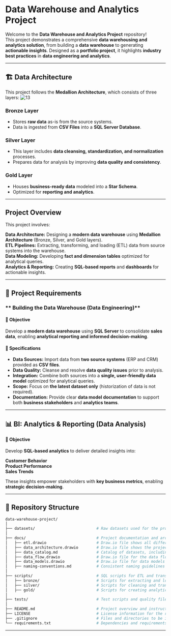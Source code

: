 # Data Warehouse and Analytics Project

Welcome to the **Data Warehouse and Analytics Project** repository!  
This project demonstrates a comprehensive **data warehousing and analytics solution**, from building a **data warehouse** to generating **actionable insights**. Designed as a **portfolio project**, it highlights **industry best practices** in **data engineering and analytics**.

---

## 🏗️ Data Architecture
This project follows the **Medallion Architecture**, which consists of three layers:
![13](https://github.com/user-attachments/assets/ad5f61c2-7a53-47e4-9d24-034e68bcc78e)


### **Bronze Layer**
- Stores **raw data** as-is from the source systems.
- Data is ingested from **CSV Files** into a **SQL Server Database**.

### **Silver Layer**
- This layer includes **data cleansing, standardization, and normalization** processes.
- Prepares data for analysis by improving **data quality and consistency**.

### **Gold Layer**
- Houses **business-ready data** modeled into a **Star Schema**.
- Optimized for **reporting and analytics**.

---

##  Project Overview
This project involves:

 **Data Architecture:** Designing a **modern data warehouse** using **Medallion Architecture** (Bronze, Silver, and Gold layers).  
 **ETL Pipelines:** Extracting, transforming, and loading (ETL) data from source systems into the warehouse.  
 **Data Modeling:** Developing **fact and dimension tables** optimized for analytical queries.  
 **Analytics & Reporting:** Creating **SQL-based reports** and **dashboards** for actionable insights.  

---

## 📜 Project Requirements
### ** Building the Data Warehouse (Data Engineering)**

#### 🎯 **Objective**
Develop a **modern data warehouse** using **SQL Server** to consolidate **sales data**, enabling **analytical reporting and informed decision-making**.

#### 📌 **Specifications**
- **Data Sources:** Import data from **two source systems** (ERP and CRM) provided as **CSV files**.
- **Data Quality:** Cleanse and resolve **data quality issues** prior to analysis.
- **Integration:** Combine both sources into a **single, user-friendly data model** optimized for analytical queries.
- **Scope:** Focus on **the latest dataset only** (historization of data is not required).
- **Documentation:** Provide clear **data model documentation** to support both **business stakeholders** and **analytics teams**.

---

## 📊 BI: Analytics & Reporting (Data Analysis)

#### 🎯 **Objective**
Develop **SQL-based analytics** to deliver detailed insights into:

 **Customer Behavior**  
 **Product Performance**  
 **Sales Trends**  

These insights empower stakeholders with **key business metrics**, enabling **strategic decision-making**.

---

## 📂 Repository Structure
```bash
data-warehouse-project/
│
├── datasets/                           # Raw datasets used for the project (ERP and CRM data)
│
├── docs/                               # Project documentation and architecture details
│   ├── etl.drawio                      # Draw.io file shows all different techniquies and methods of ETL
│   ├── data_architecture.drawio        # Draw.io file shows the project's architecture
│   ├── data_catalog.md                 # Catalog of datasets, including field descriptions and metadata
│   ├── data_flow.drawio                # Draw.io file for the data flow diagram
│   ├── data_models.drawio              # Draw.io file for data models (star schema)
│   ├── naming-conventions.md           # Consistent naming guidelines for tables, columns, and files
│
├── scripts/                            # SQL scripts for ETL and transformations
│   ├── bronze/                         # Scripts for extracting and loading raw data
│   ├── silver/                         # Scripts for cleaning and transforming data
│   ├── gold/                           # Scripts for creating analytical models
│
├── tests/                              # Test scripts and quality files
│
├── README.md                           # Project overview and instructions
├── LICENSE                             # License information for the repository
├── .gitignore                          # Files and directories to be ignored by Git
└── requirements.txt                    # Dependencies and requirements for the project
```

---

